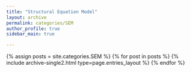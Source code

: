 ```yaml
---
title: "Structural Equation Model"
layout: archive
permalink: categories/SEM
author_profile: true
sidebar_main: true

---
```


{% assign posts = site.categories.SEM %}
{% for post in posts %} {% include archive-single2.html type=page.entries_layout %} {% endfor %}

